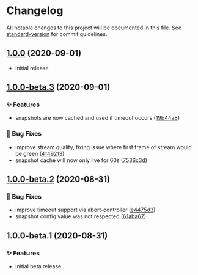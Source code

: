# Changelog

All notable changes to this project will be documented in this file. See [standard-version](https://github.com/conventional-changelog/standard-version) for commit guidelines.

## [1.0.0](https://github.com/shnhrrsn/homebridge-unifi-protect-platform/compare/v1.0.0-beta.3...v1.0.0) (2020-09-01)

- initial release

## [1.0.0-beta.3](https://github.com/shnhrrsn/homebridge-unifi-protect-platform/compare/v1.0.0-beta.2...v1.0.0-beta.3) (2020-09-01)

### ✨ Features

- snapshots are now cached and used if timeout occurs ([19b44a8](https://github.com/shnhrrsn/homebridge-unifi-protect-platform/commit/19b44a81ac1e98721f4715f197e21c3804925290))

### 🐛 Bug Fixes

- improve stream quality, fixing issue where first frame of stream would be green ([4149213](https://github.com/shnhrrsn/homebridge-unifi-protect-platform/commit/4149213fd6bb81be9bdd09400f056f0300439d0a))
- snapshot cache will now only live for 60s ([7536c3d](https://github.com/shnhrrsn/homebridge-unifi-protect-platform/commit/7536c3dfa80fbdadc2ad53dcf08af986793df905))

## [1.0.0-beta.2](https://github.com/shnhrrsn/homebridge-unifi-protect-platform/compare/v1.0.0-beta.1...v1.0.0-beta.2) (2020-08-31)

### 🐛 Bug Fixes

- improve timeout support via abort-controller ([e4475d3](https://github.com/shnhrrsn/homebridge-unifi-protect-platform/commit/e4475d387571f4a1a43770339723b443b624d57f))
- snapshot config value was not respected ([61aba67](https://github.com/shnhrrsn/homebridge-unifi-protect-platform/commit/61aba67eca87e3c611e70e1275bdc21084fb1b11))

## 1.0.0-beta.1 (2020-08-31)

### ✨ Features

- initial beta release
